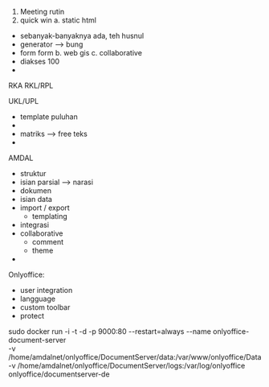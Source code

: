 
1. Meeting rutin
2. quick win
a. static html
  - sebanyak-banyaknya ada, teh husnul
  - generator --> bung
  - form form
b. web gis
c. collaborative
  - diakses 100
  - 


RKA
RKL/RPL

UKL/UPL
- template puluhan
- 
- matriks --> free teks
- 
AMDAL

- struktur
- isian parsial --> narasi
- dokumen
- isian data
- import / export
  - templating
- integrasi
- collaborative
  - comment
  - theme
- 

Onlyoffice:
- user integration
- langguage
- custom toolbar
- protect



sudo docker run -i -t -d -p 9000:80 --restart=always --name onlyoffice-document-server \
    -v /home/amdalnet/onlyoffice/DocumentServer/data:/var/www/onlyoffice/Data \
    -v /home/amdalnet/onlyoffice/DocumentServer/logs:/var/log/onlyoffice \
    onlyoffice/documentserver-de